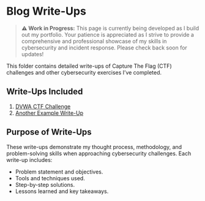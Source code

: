 # Blog Write-Ups


> **⚠️ Work in Progress:** This page is currently being developed as I build out my portfolio.
> Your patience is appreciated as I strive to provide a comprehensive and professional showcase
> of my skills in cybersecurity and incident response. Please check back soon for updates!



This folder contains detailed write-ups of Capture The Flag (CTF) challenges and other cybersecurity exercises I’ve completed.

## Write-Ups Included
1. [DVWA CTF Challenge](ctf-writeup-dvwa.md)
2. [Another Example Write-Up](example-writeup.md)

## Purpose of Write-Ups
These write-ups demonstrate my thought process, methodology, and problem-solving skills when approaching cybersecurity challenges. Each write-up includes:
- Problem statement and objectives.
- Tools and techniques used.
- Step-by-step solutions.
- Lessons learned and key takeaways.
